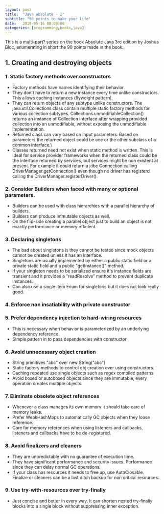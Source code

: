 ```yaml
---
layout: post
title:  "Java absolute - I"
subtitle: "90 points to make your life"
date:   2019-05-16 00:00:00
categories: [programming,books,java]
---
```


This is a multi-part? series on the book Absolute Java 3rd edition by Joshua Bloc, enumerating in short the 90 points made in the book.

## 1. Creating and destroying objects

###  1. Static factory methods over constructors
 * Factory methods have names identifying their behavior.
 * They don't have to return a new instance every time unlike constructors. This allows caching instances (flyweight pattern).
 * They can return objects of any subtype unlike constructors.  The java.util.Collections class contain multiple static factory methods for various collection subtypes. Collections.unmodifiableCollection() returns an instance of Collection interface after wrapping provided collection into an unmodifiable, without exposing the unmodifiable implementation.
 * Returned class can vary based on input parameters. Based on parameters the returned object could be one or the other subclass of a common interface.\
 * Classes returned need not exist when static method is written. This is ideal for service provider frameworks when the returned class could be the interface returned by services, but services might be non existent at present. For example it could return a jdbc Connection calling DriverManager.getConnection() even though no driver has registerd calling the DriverManager.registerDriver().

### 2. Consider Builders when faced with many or optional parameters.
  * Builders can be used with class hierarchies with a parallel hierarchy of builders.
  * Builders can produce immutable objects as well.
  * On the flip-side creating  a parallel  object just to build an object is not exactly performance or memory efficient.

### 3. Declaring singletons
  * The bad about singletons is they cannot be tested since mock objects cannot be created unless it has an interface.
  * Singletons are usually implemented by either a public static field or a private static field and a public "getInstance()" method.
  * If your singleton needs to be serialized ensure it's instance fields are transient and it provides a "readResolve" method to prevent duplicate instances.
  * Can also use a single item Enum for singletons but it does not look really good.

### 4. Enforce non insatiability with private constructor

### 5. Prefer dependency injection to hard-wiring resources
  * This is necessary when behavior is parameterized by an underlying dependency reference.
  * Simple pattern in to pass dependencies with constructor

### 6. Avoid unnecessary object creation
  * String primitives "abc" over new String("abc")
  * Static factory methods to control obj creation over using constructors.
  * Caching repeated use single objects such as regex compiled patterns
  * Avoid boxed or autoboxed objects since they are immutable, every operation creates multiple objects.

### 7. Eliminate obsolete object references
  * Whenever a class manages its own memory it should take care of memory leaks.
  * Prefer WeakHashMaps to automatically GC objects when they loose reference.
  * Care for memory references when using listeners and callbacks, listeners and callbacks have to be de-registered.

### 8. Avoid finalizers and cleaners
  * They are unpredictable with no guarantee of execution time.
  * They have significant performance and security issues. Performance since they can delay normal GC operations.
  * If your class has resources it needs to free up, use AutoClosable. Finalize or cleaners can be a last ditch backup for non critical resources.

### 9. Use try-with-resources over try-finally
  * Just concise and better in every way. It can shorten nested try-finally blocks into a single block without suppressing inner exception.
